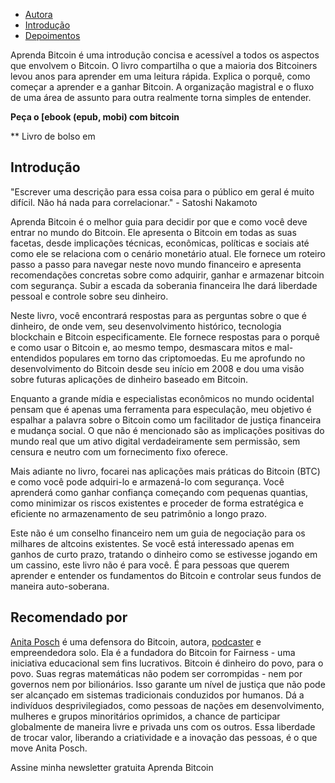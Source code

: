 - [Autora](https://learnbitcoin.link/#autor)
 - [Introdução](https://learnbitcoin.link/#intro)
 - [Depoimentos](https://learnbitcoin.link/#recommendation)

Aprenda Bitcoin é uma introdução concisa e acessível a todos os aspectos que envolvem o Bitcoin. O livro compartilha o que a maioria dos Bitcoiners levou anos para aprender em uma leitura rápida. Explica o porquê, como começar a aprender e a ganhar Bitcoin. A organização magistral e o fluxo de uma área de assunto para outra realmente torna simples de entender.

**Peça o [ebook (epub, mobi) com bitcoin**

** Livro de bolso em

## Introdução

"Escrever uma descrição para essa coisa para o público em geral é muito difícil. Não há nada para correlacionar." - Satoshi Nakamoto

Aprenda Bitcoin é o melhor guia para decidir por que e como você deve entrar no mundo do Bitcoin. Ele apresenta o Bitcoin em todas as suas facetas, desde implicações técnicas, econômicas, políticas e sociais até como ele se relaciona com o cenário monetário atual. Ele fornece um roteiro passo a passo para navegar neste novo mundo financeiro e apresenta recomendações concretas sobre como adquirir, ganhar e armazenar bitcoin com segurança. Subir a escada da soberania financeira lhe dará liberdade pessoal e controle sobre seu dinheiro.

Neste livro, você encontrará respostas para as perguntas sobre o que é dinheiro, de onde vem, seu desenvolvimento histórico, tecnologia blockchain e Bitcoin especificamente. Ele fornece respostas para o porquê e como usar o Bitcoin e, ao mesmo tempo, desmascara mitos e mal-entendidos populares em torno das criptomoedas. Eu me aprofundo no desenvolvimento do Bitcoin desde seu início em 2008 e dou uma visão sobre futuras aplicações de dinheiro baseado em Bitcoin.

Enquanto a grande mídia e especialistas econômicos no mundo ocidental pensam que é apenas uma ferramenta para especulação, meu objetivo é espalhar a palavra sobre o Bitcoin como um facilitador de justiça financeira e mudança social. O que não é mencionado são as implicações positivas do mundo real que um ativo digital verdadeiramente sem permissão, sem censura e neutro com um fornecimento fixo oferece.

Mais adiante no livro, focarei nas aplicações mais práticas do Bitcoin (BTC) e como você pode adquiri-lo e armazená-lo com segurança. Você aprenderá como ganhar confiança começando com pequenas quantias, como minimizar os riscos existentes e proceder de forma estratégica e eficiente no armazenamento de seu patrimônio a longo prazo.

Este não é um conselho financeiro nem um guia de negociação para os milhares de altcoins existentes. Se você está interessado apenas em ganhos de curto prazo, tratando o dinheiro como se estivesse jogando em um cassino, este livro não é para você. É para pessoas que querem aprender e entender os fundamentos do Bitcoin e controlar seus fundos de maneira auto-soberana.

## Recomendado por

[Anita Posch](https://anitaposch.com/) é uma defensora do Bitcoin, autora, [podcaster](https://bitcoinundco.com/en/) e empreendedora solo. Ela é a fundadora do Bitcoin for Fairness - uma iniciativa educacional sem fins lucrativos. Bitcoin é dinheiro do povo, para o povo. Suas regras matemáticas não podem ser corrompidas - nem por governos nem por bilionários. Isso garante um nível de justiça que não pode ser alcançado em sistemas tradicionais conduzidos por humanos. Dá a indivíduos desprivilegiados, como pessoas de nações em desenvolvimento, mulheres e grupos minoritários oprimidos, a chance de participar globalmente de maneira livre e privada uns com os outros. Essa liberdade de trocar valor, liberando a criatividade e a inovação das pessoas, é o que move Anita Posch.

Assine minha newsletter gratuita Aprenda Bitcoin
